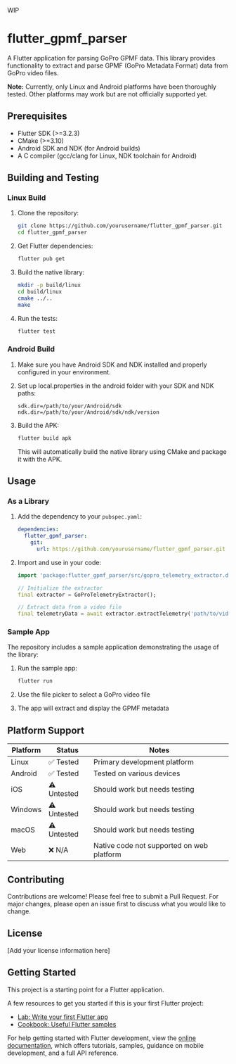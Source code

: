 WIP

# flutter_gpmf_parser

A Flutter application for parsing GoPro GPMF data. This library provides functionality to extract and parse GPMF (GoPro Metadata Format) data from GoPro video files.

**Note:** Currently, only Linux and Android platforms have been thoroughly tested. Other platforms may work but are not officially supported yet.

## Prerequisites

- Flutter SDK (>=3.2.3)
- CMake (>=3.10)
- Android SDK and NDK (for Android builds)
- A C compiler (gcc/clang for Linux, NDK toolchain for Android)

## Building and Testing

### Linux Build

1. Clone the repository:
   ```bash
   git clone https://github.com/yourusername/flutter_gpmf_parser.git
   cd flutter_gpmf_parser
   ```

2. Get Flutter dependencies:
   ```bash
   flutter pub get
   ```

3. Build the native library:
   ```bash
   mkdir -p build/linux
   cd build/linux
   cmake ../..
   make
   ```

4. Run the tests:
   ```bash
   flutter test
   ```

### Android Build

1. Make sure you have Android SDK and NDK installed and properly configured in your environment.

2. Set up local.properties in the android folder with your SDK and NDK paths:
   ```properties
   sdk.dir=/path/to/your/Android/sdk
   ndk.dir=/path/to/your/Android/sdk/ndk/version
   ```

3. Build the APK:
   ```bash
   flutter build apk
   ```
   This will automatically build the native library using CMake and package it with the APK.

## Usage

### As a Library

1. Add the dependency to your `pubspec.yaml`:
   ```yaml
   dependencies:
     flutter_gpmf_parser:
       git:
         url: https://github.com/yourusername/flutter_gpmf_parser.git
   ```

2. Import and use in your code:
   ```dart
   import 'package:flutter_gpmf_parser/src/gopro_telemetry_extractor.dart';

   // Initialize the extractor
   final extractor = GoProTelemetryExtractor();
   
   // Extract data from a video file
   final telemetryData = await extractor.extractTelemetry('path/to/video.mp4');
   ```

### Sample App

The repository includes a sample application demonstrating the usage of the library:

1. Run the sample app:
   ```bash
   flutter run
   ```

2. Use the file picker to select a GoPro video file
3. The app will extract and display the GPMF metadata

## Platform Support

| Platform | Status      | Notes                                    |
|----------|-------------|------------------------------------------|
| Linux    | ✅ Tested   | Primary development platform             |
| Android  | ✅ Tested   | Tested on various devices                |
| iOS      | ⚠️ Untested | Should work but needs testing            |
| Windows  | ⚠️ Untested | Should work but needs testing            |
| macOS    | ⚠️ Untested | Should work but needs testing            |
| Web      | ❌ N/A      | Native code not supported on web platform |

## Contributing

Contributions are welcome! Please feel free to submit a Pull Request. For major changes, please open an issue first to discuss what you would like to change.

## License

[Add your license information here]

## Getting Started

This project is a starting point for a Flutter application.

A few resources to get you started if this is your first Flutter project:

- [Lab: Write your first Flutter app](https://docs.flutter.dev/get-started/codelab)
- [Cookbook: Useful Flutter samples](https://docs.flutter.dev/cookbook)

For help getting started with Flutter development, view the
[online documentation](https://docs.flutter.dev/), which offers tutorials,
samples, guidance on mobile development, and a full API reference.
